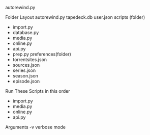 autorewind.py

Folder Layout
autorewind.py
tapedeck.db
user.json
scripts (folder)
- import.py
- database.py
- media.py
- online.py
- api.py
- prep.py
preferences(folder)
- torrentsites.json
- sources.json
- series.json
- season.json
- episode.json


Run These Scripts in this order


- import.py
- media.py
- online.py
- api.py

Arguments
-v verbose mode